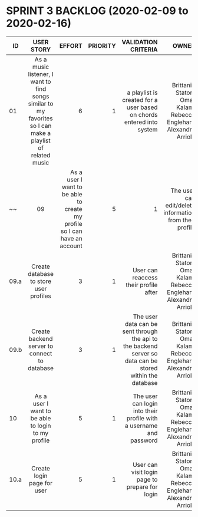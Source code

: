 # SPRINT 3 BACKLOG (2020-02-09 to 2020-02-16)

| ID            | USER STORY            | EFFORT  | PRIORITY | VALIDATION CRITERIA | OWNER|
| ------------- |:---------------------:| -------:|---------:|--------------------:|------:|
| 01     | As a music listener, I want to find songs similar to my favorites so I can make a playlist of related music | 6   |     1     | a playlist is created for a user based on chords entered into system | Brittanie Staton, Omar Kalam, Rebecca Englehart, Alexandra Arriola|
~~| 09 | As a user I want to be able to create my profile so I can have an account | 5 | 1 | The user can edit/delete information from their profile |  Brittanie Staton, Omar Kalam, Rebecca Englehart, Alexandra Arriola |~~
| 09.a | Create database to store user profiles | 3 | 1 | User can reaccess their profile after | Brittanie Staton, Omar Kalam, Rebecca Englehart, Alexandra Arriola |
| 09.b | Create backend server to connect to database | 3 | 1 | The user data can be sent through the api to the backend server so data can be stored within the database | Brittanie Staton, Omar Kalam, Rebecca Englehart, Alexandra Arriola |
| 10 | As a user I want to be able to login to my profile | 5 | 1 | The user can login into their profile with a username and password |  Brittanie Staton, Omar Kalam, Rebecca Englehart, Alexandra Arriola |
| 10.a| Create login page for user | 5 | 1 | User can visit login page to prepare for login | Brittanie Staton, Omar Kalam, Rebecca Englehart, Alexandra Arriola |
